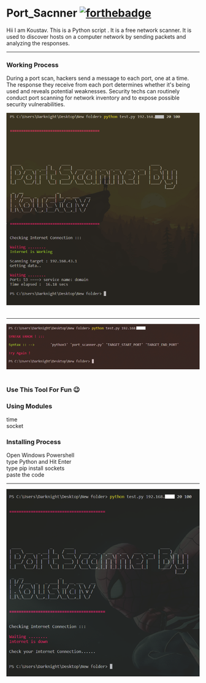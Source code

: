 # Port_Sacnner  [![forthebadge](https://forthebadge.com/images/badges/made-with-python.svg)](https://forthebadge.com)
  
Hii I am Koustav. 
This is a Python script . It is a free network scanner. It is used to discover hosts  on a computer network by sending packets and analyzing the responses.

---
### Working Process

During a port scan, hackers send a message to each port, one at a time. The response they receive from each port determines whether it's being used and reveals potential weaknesses. Security techs can routinely conduct port scanning for network inventory and to expose possible security vulnerabilities.

<img src="https://github.com/Koustav-Dey/Port-Scanner/blob/main/img/1.%20Working.png?raw=true" />    
</a>&nbsp;&nbsp;
 
 ---
<img src="https://github.com/Koustav-Dey/Port-Scanner/blob/main/img/2.%20syntax_error.png?raw=true" />    
</a>&nbsp;&nbsp;


### Use This Tool For Fun 😉

### Using Modules

<p>
  time<br>socket
</p>

### Installing Process

<p>
  Open Windows Powershell<br>type Python and Hit Enter<br>type pip install sockets<br>paste the code
</p>
<hr>
<a>
    <img src="https://github.com/Koustav-Dey/Port-Scanner/blob/main/img/3.%20Issue_internet.png?raw=true" />    
</a>&nbsp;&nbsp;

